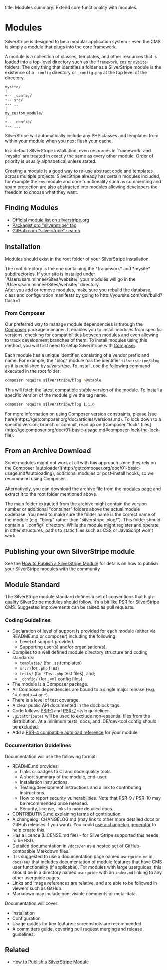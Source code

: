 title: Modules
summary: Extend core functionality with modules.

# Modules

SilverStripe is designed to be a modular application system - even the CMS is simply a module that plugs into the core
framework.

A module is a collection of classes, templates, and other resources that is loaded into a top-level directory such as
the `framework`, `cms` or `mysite` folders. The only thing that identifies a folder as a SilverStripe module is the
existence of a `_config` directory or `_config.php` at the top level of the directory.

```
mysite/
|
+-- _config/
+-- src/
+-- ..
|
my_custom_module/
|
+-- _config/
+-- ...
```

SilverStripe will automatically include any PHP classes and templates from within your module when you next flush your
cache.

<div class="info" markdown="1">
In a default SilverStripe installation, even resources in `framework` and `mysite` are treated in exactly the same as
every other module. Order of priority is usually alphabetical unless stated.
</div>

Creating a module is a good way to re-use abstract code and templates across multiple projects. SilverStripe already
has certain modules included, for example the `cms` module and core functionality such as commenting and spam protection
are also abstracted into modules allowing developers the freedom to choose what they want.


## Finding Modules

* [Official module list on silverstripe.org](http://addons.silverstripe.org/)
* [Packagist.org "silverstripe" tag](https://packagist.org/search/?tags=silverstripe)
* [GitHub.com "silverstripe" search](https://github.com/search?q=silverstripe)

## Installation

Modules should exist in the root folder of your SilverStripe installation.

<div class="info" markdown="1">
The root directory is the one containing the *framework* and *mysite* subdirectories. If your site is installed under
`/Users/sam.minnee/Sites/website/` your modules will go in the `/Users/sam.minnee/Sites/website/` directory.
</div>

<div class="notice" markdown="1">
After you add or remove modules, make sure you rebuild the database, class and configuration manifests by going to http://yoursite.com/dev/build?flush=1
</div>

### From Composer

Our preferred way to manage module dependencies is through the [Composer](http://getcomposer.org) package manager. It
enables you to install modules from specific versions, checking for compatibilities between modules and even allowing
to track development branches of them. To install modules using this method, you will first need to setup SilverStripe
with [Composer](../../getting_started/composer).

Each module has a unique identifier, consisting of a vendor prefix and name. For example, the "blog" module has the
identifier `silverstripe/blog` as it is published by *silverstripe*. To install, use the following command executed in
the root folder:

```bash
composer require silverstripe/blog *@stable
```

This will fetch the latest compatible stable version of the module. To install a specific version of the module give the
tag name.

```bash
composer require silverstripe/blog 1.1.0
```

<div class="info" markdown="1">
For more information on using Composer version constraints, please [see here](https://getcomposer.org/doc/articles/versions.md). To lock down to a specific version, branch or commit, read up on
[Composer "lock" files](http://getcomposer.org/doc/01-basic-usage.md#composer-lock-the-lock-file).
</div>

## From an Archive Download

<div class="alert" markdown="1">
Some modules might not work at all with this approach since they rely on the
Composer [autoloader](http://getcomposer.org/doc/01-basic-usage.md#autoloading), additional modules or post-install
hooks, so we recommend using Composer.
</div>

Alternatively, you can download the archive file from the [modules page](http://www.silverstripe.org/modules) and
extract it to the root folder mentioned above.

<div class="notice" markdown="1">
The main folder extracted from the archive might contain the version number or additional "container" folders above the
actual module codebase. You need to make sure the folder name is the correct name of the module (e.g. "blog/" rather
than "silverstripe-blog/"). This folder should contain a `_config/` directory. While the module might register and
operate in other structures, paths to static files such as CSS or JavaScript won't work.
</div>

## Publishing your own SilverStripe module

See the [How to Publish a SilverStripe Module](how_tos/publish_a_module) for details on how to publish your SilverStripe
modules with the community

## Module Standard

The SilverStripe module standard defines a set of conventions that high-quality SilverStripe modules should follow. It’s a bit like PSR for SilverStripe CMS. Suggested improvements can be raised as pull requests.

### Coding Guidelines

 * Declaration of level of support is provided for each module (either via README.md or composer) including the following:
   * Level of support provided.
   * Supporting user(s) and/or organisation(s).
 * Complies to a well defined module directory structure and coding standards:
   * `templates/` (for `.ss` templates)
   * `src/` (for `.php` files)
   * `tests/` (for `*Test.php` test files), and;
   * `_config/` (for `.yml` config files)
 * The module is a Composer package.
 * All Composer dependencies are bound to a single major release (e.g. `^4.0` not `>=4` or `*`).
 * There is a level of test coverage.
 * A clear public API documented in the docblock tags.
 * Code follows [PSR-1](http://www.php-fig.org/psr/psr-1/) and [PSR-2](http://www.php-fig.org/psr/psr-2/) style guidelines.
 * `.gitattributes` will be used to exclude non-essential files from the distribution. At a minimum tests, docs, and IDE/dev-tool config should be excluded.
 * Add a [PSR-4 compatible autoload reference](https://getcomposer.org/doc/04-schema.md#psr-4) for your module.

### Documentation Guidelines

Documentation will use the following format:

 * README.md provides:
   * Links or badges to CI and code quality tools.
   * A short summary of the module, end-user.
   * Installation instructions.
   * Testing/development instructions and a link to contributing instructions.
   * How to report security vulnerabilities. Note that PSR-9 / PSR-10 may be recommended once released.
   * Security, license, links to more detailed docs.
 * CONTRIBUTING.md explaining terms of contribution.
 * A changelog: CHANGELOG.md (may link to other more detailed docs or GitHub releases if you want). You could [use a changelog generator](https://github.com/skywinder/Github-Changelog-Generator) to help create this.
 * Has a licence (LICENSE.md file) - for SilverStripe supported this needs to be BSD.
 * Detailed documentation in `/docs/en` as a nested set of GitHub-compatible Markdown files.
 * It is suggested to use a documentation page named `userguide.md` in `docs/en/` that includes documentation of module features that have CMS user functionality (if applicable). For modules with large userguides, this should be in a directory named `userguide` with an `index.md` linking to any other userguide pages.
 * Links and image references are relative, and are able to be followed in viewers such as GitHub.
 * Markdown may include non-visible comments or meta-data.

Documentation will cover:

 * Installation
 * Configuration
 * Usage guides for key features; screenshots are recommended.
 * A committers guide, covering pull request merging and release guidelines.

## Related

* [How to Publish a SilverStripe Module](how_tos/publish_a_module)
